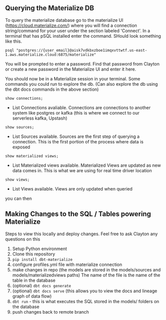 ## Querying the Materialize DB
To query the materialize database go to the materialize UI (https://cloud.materialize.com/) where you will find a connection string/command for your user under the section labeled 'Connect'. In a terminal that has pSQL installed enter the command. SHould look something like this. 

```psql "postgres://{user_email}@aisk7vdkbxzboe1imqxvttwtf.us-east-1.aws.materialize.cloud:6875/materialize"```

You will be prompted to enter a password. Find that password from Clayton or create a new password in the Materialize UI and enter it here.

You should now be in a Materialize session in your terminal. Some commands you could run to explore the db. (Can also explore the db using the dbt docs commands in the above section)

```show connections;```
- List Connections avaliable. Connections are connections to another system like postgres or kafka (this is where we connect to our serverless kafka, Upstash)

```show sources;```
- List Sources available. Sources are the first step of querying a connection. This is the first portion of the process where data is exposed

```show materialized views;```
- List Materialized views available. Materialized Views are updated as new data comes in. This is what we are using for real time driver location

```show views;```
- List Views available. Views are only updated when queried

you can then 



## Making Changes to the SQL / Tables powering Materialize
Steps to view this locally and deploy changes. Feel free to ask Clayton any questions on this

1. Setup Python environment
2. Clone this repository
3. ```pip install dbt-materialize```
4. configure profiles.yml file with materialize connection
5. make changes in repo (the models are stored in the models/sources and models/materializedviews paths)
    The name of the file is the name of the table in the database
7. (optional) ```dbt docs generate```
8. (optional) ```dbt docs serve``` (this allows you to view the docs and lineage graph of data flow)
9. ```dbt run``` - this is what executes the SQL stored in the models/ folders on the database
10. push changes back to remote branch
